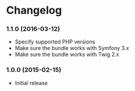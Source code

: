 Changelog
=========

### 1.1.0 (2016-03-12)

* Specify supported PHP versions
* Make sure the bundle works with Symfony 3.x
* Make sure the bundle works with Twig 2.x

### 1.0.0 (2015-02-15)

* Initial release

